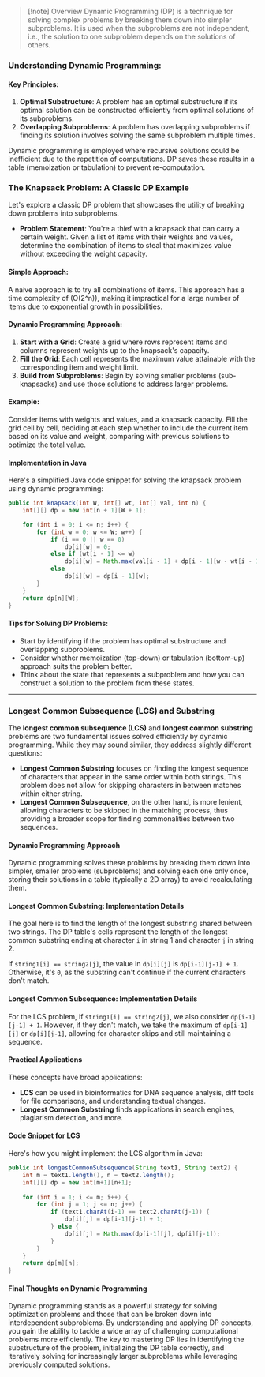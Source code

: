 > [!note] Overview
> Dynamic Programming (DP) is a technique for solving complex problems by breaking them down into simpler subproblems. It is used when the subproblems are not independent, i.e., the solution to one subproblem depends on the solutions of others. 
### Understanding Dynamic Programming:
#### Key Principles:
1. **Optimal Substructure**: A problem has an optimal substructure if its optimal solution can be constructed efficiently from optimal solutions of its subproblems.
2. **Overlapping Subproblems**: A problem has overlapping subproblems if finding its solution involves solving the same subproblem multiple times.

Dynamic programming is employed where recursive solutions could be inefficient due to the repetition of computations. DP saves these results in a table (memoization or tabulation) to prevent re-computation.

### The Knapsack Problem: A Classic DP Example

Let's explore a classic DP problem that showcases the utility of breaking down problems into subproblems.

- **Problem Statement**: You're a thief with a knapsack that can carry a certain weight. Given a list of items with their weights and values, determine the combination of items to steal that maximizes value without exceeding the weight capacity.

#### Simple Approach:
A naive approach is to try all combinations of items. This approach has a time complexity of \(O(2^n)\), making it impractical for a large number of items due to exponential growth in possibilities.

#### Dynamic Programming Approach:
1. **Start with a Grid**: Create a grid where rows represent items and columns represent weights up to the knapsack's capacity.
2. **Fill the Grid**: Each cell represents the maximum value attainable with the corresponding item and weight limit.
3. **Build from Subproblems**: Begin by solving smaller problems (sub-knapsacks) and use those solutions to address larger problems.

#### Example: 
Consider items with weights and values, and a knapsack capacity. Fill the grid cell by cell, deciding at each step whether to include the current item based on its value and weight, comparing with previous solutions to optimize the total value.

#### Implementation in Java

Here's a simplified Java code snippet for solving the knapsack problem using dynamic programming:

```java
public int knapsack(int W, int[] wt, int[] val, int n) {
    int[][] dp = new int[n + 1][W + 1];

    for (int i = 0; i <= n; i++) {
        for (int w = 0; w <= W; w++) {
            if (i == 0 || w == 0)
                dp[i][w] = 0;
            else if (wt[i - 1] <= w)
                dp[i][w] = Math.max(val[i - 1] + dp[i - 1][w - wt[i - 1]], dp[i - 1][w]);
            else
                dp[i][w] = dp[i - 1][w];
        }
    }
    return dp[n][W];
}
```
#### Tips for Solving DP Problems:

- Start by identifying if the problem has optimal substructure and overlapping subproblems.
- Consider whether memoization (top-down) or tabulation (bottom-up) approach suits the problem better.
- Think about the state that represents a subproblem and how you can construct a solution to the problem from these states.
- - -

### Longest Common Subsequence (LCS) and Substring

The **longest common subsequence (LCS)** and **longest common substring** problems are two fundamental issues solved efficiently by dynamic programming. While they may sound similar, they address slightly different questions:

- **Longest Common Substring** focuses on finding the longest sequence of characters that appear in the same order within both strings. This problem does not allow for skipping characters in between matches within either string.
- **Longest Common Subsequence**, on the other hand, is more lenient, allowing characters to be skipped in the matching process, thus providing a broader scope for finding commonalities between two sequences.

#### Dynamic Programming Approach

Dynamic programming solves these problems by breaking them down into simpler, smaller problems (subproblems) and solving each one only once, storing their solutions in a table (typically a 2D array) to avoid recalculating them.

#### Longest Common Substring: Implementation Details

The goal here is to find the length of the longest substring shared between two strings. The DP table's cells represent the length of the longest common substring ending at character `i` in string 1 and character `j` in string 2. 

If `string1[i] == string2[j]`, the value in `dp[i][j]` is `dp[i-1][j-1] + 1`. Otherwise, it's `0`, as the substring can't continue if the current characters don't match.

#### Longest Common Subsequence: Implementation Details

For the LCS problem, if `string1[i] == string2[j]`, we also consider `dp[i-1][j-1] + 1`. However, if they don't match, we take the maximum of `dp[i-1][j]` or `dp[i][j-1]`, allowing for character skips and still maintaining a sequence.

#### Practical Applications

These concepts have broad applications:
- **LCS** can be used in bioinformatics for DNA sequence analysis, diff tools for file comparisons, and understanding textual changes.
- **Longest Common Substring** finds applications in search engines, plagiarism detection, and more.

#### Code Snippet for LCS

Here's how you might implement the LCS algorithm in Java:

```java
public int longestCommonSubsequence(String text1, String text2) {
    int m = text1.length(), n = text2.length();
    int[][] dp = new int[m+1][n+1];
    
    for (int i = 1; i <= m; i++) {
        for (int j = 1; j <= n; j++) {
            if (text1.charAt(i-1) == text2.charAt(j-1)) {
                dp[i][j] = dp[i-1][j-1] + 1;
            } else {
                dp[i][j] = Math.max(dp[i-1][j], dp[i][j-1]);
            }
        }
    }
    return dp[m][n];
}
```

#### Final Thoughts on Dynamic Programming

Dynamic programming stands as a powerful strategy for solving optimization problems and those that can be broken down into interdependent subproblems. By understanding and applying DP concepts, you gain the ability to tackle a wide array of challenging computational problems more efficiently. The key to mastering DP lies in identifying the substructure of the problem, initializing the DP table correctly, and iteratively solving for increasingly larger subproblems while leveraging previously computed solutions.
